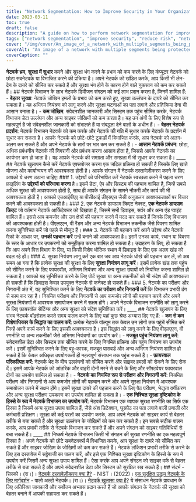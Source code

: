 ```yaml
---
title: "Network Segmentation: How to Improve Security in Your Organization"
date: 2023-03-11
toc: true
draft: false
description: "A guide on how to perform network segmentation for improved security and reduced risk in your organization."
tags: ["network segmentation", "improve security", "reduce risk", "network performance", "network management", "security controls", "firewalls", "access controls", "least privilege", "authentication", "testing", "monitoring", "cyber threats", "data breaches", "network architecture", "comprehensive security", "layered security", "vulnerabilities", "cyber attacks", "employee training"]
cover: "/img/cover/An_image_of_a_network_with_multiple_segments_being_protected.png"
coverAlt: "An image of a network with multiple segments being protected by a firewall and access control mechanisms, with a hacker outside the network trying to get in."
coverCaption: ""
---
```


  **नेटवर्क भ्रम**, **सुरक्षा में सुधार** करने और सुरक्षा भंग करने के प्रभाव को कम करने के लिए कंप्यूटर नेटवर्क को छोटा सबनेटवर्क या विभाजित करने की प्रक्रिया है। अपने नेटवर्क को खंडित करके, आप किसी भी लेन-देन के दायरे को सीमित कर सकते हैं और सुरक्षा भंग होने के कारण होने वाले नुकसान को कम कर सकते हैं। ## नेटवर्क विभाजन के लाभ नेटवर्क डिवीजन संगठन को कई लाभ प्रदान करता है, जिनमें शामिल हैं: - **बेहतर सुरक्षा**: नेटवर्क जोखिम हमलों के प्रभाव को कम करते हुए, सुरक्षा उल्लंघन के दायरे को सीमित कर सकता है। यह अभिगम नियंत्रण को लागू करने और सुरक्षा घटनाओं का पता लगाने और प्रतिक्रिया देना भी आसान बनाता है। - **कम जोखिम**: संवेदनशील जानकारी और सिस्टम तक पहुंच सीमित करके, नेटवर्क विभाजन डेटा उल्लंघन और अन्य साइबर जोखिमों को कम करता है। यह उन अंगों के लिए विशेष रूप से महत्वपूर्ण है जो संवेदनशील जानकारी को संभालते हैं या संबद्धता देने वालों के अधीन हैं। - **बेहतर नेटवर्क प्रदर्शन**: नेटवर्क विभाजन नेटवर्क को कम करके और नेटवर्क की गति में सुधार करके नेटवर्क के प्रदर्शन में सुधार कर सकता है। आपके नेटवर्क को छोटे-छोटे टुकड़ों में विभाजित करके, आप नेटवर्क को अलग-अलग कर सकते हैं और अपने नेटवर्क के तारों पर भार कम कर सकते हैं। - **आसान नेटवर्क प्रबंधन**: छोटा, अधिक प्रबंधनीय नेटवर्क की निगरानी और प्रबंधन करना आसान होता है, जिससे आपके नेटवर्क का कार्यभार कम हो जाता है। यह आपके नेटवर्क की समग्रता और समग्रता में भी सुधार कर सकता है। ____ ## नेटवर्क खुलापन कैसे करें नेटवर्क एक्सपोजर करना एक जटिल प्रक्रिया हो सकती है जिसके लिए खाते योजना और कार्यान्वयन की आवश्यकता होती है। आपके संगठन में नेटवर्क दस्तावेज़ीकरण करने के लिए आपको ये चरण उठाना चाहिए: ### 1. उद्देश्यों को परिभाषित करें नेटवर्क स्वच्छता करने में पहला चरण फ़ाइलिंग के **उद्देश्यों को परिभाषा करना** है। इसमें डेटा, ऐप और सिस्टम की पहचान शामिल है, जिन्हें सबसे अधिक सुरक्षा की आवश्यकता होती है, साथ ही आपके संगठन के सामने नौकरी और कार्य की भी आवश्यकता होती है। आपको एचआईपीएए या पीसीआई डीएसएस जैसी अनुपालन आवश्यकताओं पर विचार करने की आवश्यकता हो सकती है। ### 2. एक नेटवर्क डायग्राम क्रिएट नेक्स्ट, **एक नेटवर्क डायग्राम क्रिएट** जो वर्तमान नेटवर्क आर्किटेक्चर को दिखाता है, जिसमें सभी डिवाइस, सर्वर और अन्य एंड प्वाइंट शामिल हैं। इससे आप कमजोर और उन क्षेत्रों की पहचान करने में मदद कर सकते हैं जिनके लिए विभाजन की आवश्यकता होती है। वीएलएएन, वी रैंडम और अन्य नेटवर्क विभाजन तकनीक जैसे विवरण शामिल करना सुनिश्चित करें जो पहले से मौजूद हैं। ### 3. नेटवर्क की पहचान करें अपने उद्देश्य और नेटवर्क मैक्रो के आधार पर, **उनकी पहचान करें** उन्हें बनाने की आवश्यकता है। इसमें उनका कार्य, स्थान या विवरण के स्तर के आधार पर उपकरणों को समूहीकृत करना शामिल हो सकता है। उदाहरण के लिए, हो सकता है कि आप अपने वित्त विभाग के लिए, या किसी विशेष भौतिक स्थान में डिवाइस के लिए एक अलग खंड को बदल रहे हों। ### 4. सुरक्षा नियंत्रण लागू करें एक बार जब आप नेटवर्क धोखे की पहचान कर लें, तो अब समय आ गया है कि प्रत्येक सुरक्षा की सुरक्षा के लिए **सुरक्षा नियंत्रण लागू करें**। इसमें प्रत्येक खंड तक पहुंच को सीमित करने के लिए फायरवॉल, अभिगम नियंत्रण और अन्य सुरक्षा उपायों को नियंत्रित करना शामिल हो सकता है। आपको यह सुनिश्चित करने के लिए पोर्ट सुरक्षा या अन्य तकनीकों को भी संदेश की आवश्यकता हो सकती है कि डिवाइस केवल उपयुक्त नेटवर्क से कनेक्ट हो सकते हैं। ### 5. नेटवर्क का परीक्षण और निगरानी अंत में, यह सुनिश्चित करने के लिए **नेटवर्क का परीक्षण और निगरानी करें** कि विभाजन प्रभावी ढंग से काम कर रहा है। नियमित परीक्षण और निगरानी से आप कमजोर लोगों की पहचान करने और अपने सुरक्षा नियंत्रणों में आवश्यक समायोजन करने में सक्षम होंगे। अपने नेटवर्क विभाजन रणनीति को लागू करने के लिए फ़ायरवॉल सेटिंग्स और अन्य सुरक्षा को संदेश सुनिश्चित करें। ____ ## नेटवर्क खुलापन के लिए संभव नेटवर्क वॉइसेशन करते समय पालन करने के लिए यहां कुछ श्रेष्ठ अभ्यास दिए गए हैं: - **कम से कम विशेषाधिकार के सिद्धांत का पालन करें**: प्रत्येक नेटवर्क वॉल्यूम तक केवल उन लोगों तक पहुंचें सीमित करें जिन्हें अपने कार्य करने के लिए इसकी आवश्यकता है। इस सिद्धांत को लागू करने के लिए वीएलएएन, वी रणनीति या अन्य तकनीकों जैसे अभिगम नियंत्रणों का उपयोग करें। - **मजबूत पहुंच नियंत्रण लागू करें**: संवेदनशील डेटा और सिस्टम तक सीमित करने के लिए निगमित प्रक्रिया और पहुंच नियंत्रण का उपयोग करें। इसमें सुनिश्चित करने के लिए बहु-कारक, मजबूत पासवर्ड और अन्य अभिगम नियंत्रण शामिल हो सकते हैं कि केवल अधिकृत उपयोगकर्ता ही महत्वपूर्ण संसाधन तक पहुंच सकते हैं। - **फ़ायरवाल परिकल्पित करें**: नेटवर्क भेद के बीच उल्लंघनों को सीमित करने और साइबर हमलों को रोकने के लिए रोक दें। इसमें आपके नेटवर्क को आंतरिक और बाहरी दोनों मरने से बचने के लिए और सॉफ्टवेयर फायरवाल दोनों का उपयोग शामिल हो सकता है। - **नेटवर्क का नियमित रूप से परीक्षण और निगरानी करें**: नियमित परीक्षण और निगरानी से आप कमजोर लोगों की पहचान करने और अपने सुरक्षा नियंत्रण में आवश्यक समायोजन करने में सक्षम होंगे। इसमें सुरक्षा दायरे की पहचान करने के लिए पैठ परीक्षण, भेद्यता वर्गीकरण और अन्य सुरक्षा परीक्षण उपकरण का उपयोग शामिल हो सकता है। - **एक निश्चित सुरक्षा दृष्टिकोण के हिस्से के रूप में नेटवर्क विभाजन का उपयोग करें**: नेटवर्क विभाजन एक व्यापक सुरक्षा रणनीति का सिर्फ एक हिस्सा है जिसमें अन्य सुरक्षा उपाय शामिल हैं, जैसे अंश डिटेक्शन, घुसपैठ का पता लगाने वाली प्रणाली और कर्मचारी प्रशिक्षण। सुरक्षा की कई परतों का उपयोग करके, आप अपने नेटवर्क को साइबर कार्य से बेहतर तरीके से बचा सकते हैं और सुरक्षा उल्लंघन के जोखिमों को कम कर सकते हैं। इन सबसे सटीक पालन करके, आप प्रभावी तरीके से नेटवर्क विभाजन कर सकते हैं और अपने संगठन को साइबर गतिविधियों से बचा सकते हैं। ____ ## निष्कर्ष नेटवर्क विभाजन किसी भी संगठन की सुरक्षा रणनीति का एक महत्वपूर्ण हिस्सा है। अपने नेटवर्क को छोटे सबनेटवर्क्स में विभाजित करके, आप सुरक्षा के दायरे को सीमित कर सकते हैं और साइबर जोखिम के जोखिमों को कम कर सकते हैं। नेटवर्क लॉकेशन प्रभावी तरीके से करने के लिए इस दस्तावेज़ में सट्टेबाजी का पालन करें, और इसे एक निश्चित सुरक्षा दृष्टिकोण के हिस्से के रूप में उपयोग करें जिसमें अन्य सुरक्षा उपाय शामिल हैं। ऐसा करके आप अपने संगठन को साइबर वर्क से बेहतर तरीके से बचा सकते हैं और अपने संवेदनशील डेटा और सिस्टम को सुरक्षित रख सकते हैं। ## संदर्भ - सिस्को। (रा।)। [नेटवर्क दस्तावेज़ीकरण क्या है?](https://www.cisco.com/c/hi/us/products/security/what-is-network-segmentation.html) - NIST। (2022)। [एक सुरक्षित उद्यम नेटवर्क के लिए मार्गदर्शन](https://nvlpubs.nist.gov/nistpubs/SpecialPublications/NIST.SP.800-215.pdf) - पालो अल्टो नेटवर्क। (रा।)। [नेटवर्क खुलासा क्या है?](https://www.paloaltonetworks.com/cyberpedia/what-is-network-segmentation) ये संसाधन नेटवर्क प्रावधान के लिए अतिरिक्त जानकारी और सर्वोत्तम अभ्यास प्रदान करते हैं जो आपके संगठन के नेटवर्क की सुरक्षा को बेहतर बनाने में आपकी सहायता कर सकते हैं।